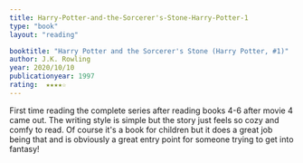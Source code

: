 ```yaml
---
title: Harry-Potter-and-the-Sorcerer's-Stone-Harry-Potter-1
type: "book"
layout: "reading"

booktitle: "Harry Potter and the Sorcerer's Stone (Harry Potter, #1)"
author: J.K. Rowling
year: 2020/10/10
publicationyear: 1997
rating:  ★★★★☆
---
```


First time reading the complete series after reading books 4-6 after movie 4 came out. The writing style is simple but the story just feels so cozy and comfy to read. Of course it's a book for children but it does a great job being that and is obviously a great entry point for someone trying to get into fantasy!

